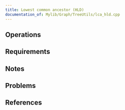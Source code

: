 ```yaml
---
title: Lowest common ancestor (HLD)
documentation_of: Mylib/Graph/TreeUtils/lca_hld.cpp
---
```


## Operations

## Requirements

## Notes

## Problems

## References

